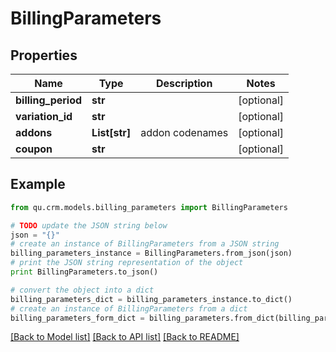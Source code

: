 # BillingParameters


## Properties
Name | Type | Description | Notes
------------ | ------------- | ------------- | -------------
**billing_period** | **str** |  | [optional] 
**variation_id** | **str** |  | [optional] 
**addons** | **List[str]** | addon codenames | [optional] 
**coupon** | **str** |  | [optional] 

## Example

```python
from qu.crm.models.billing_parameters import BillingParameters

# TODO update the JSON string below
json = "{}"
# create an instance of BillingParameters from a JSON string
billing_parameters_instance = BillingParameters.from_json(json)
# print the JSON string representation of the object
print BillingParameters.to_json()

# convert the object into a dict
billing_parameters_dict = billing_parameters_instance.to_dict()
# create an instance of BillingParameters from a dict
billing_parameters_form_dict = billing_parameters.from_dict(billing_parameters_dict)
```
[[Back to Model list]](../README.md#documentation-for-models) [[Back to API list]](../README.md#documentation-for-api-endpoints) [[Back to README]](../README.md)



